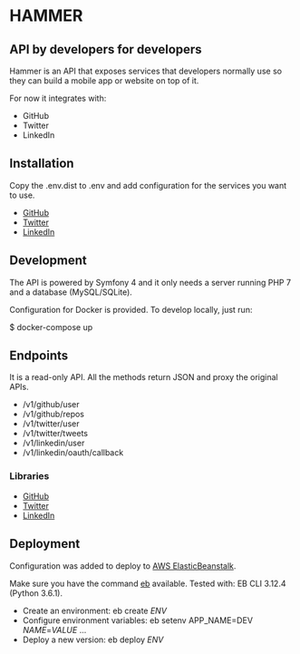 HAMMER
======

API by developers for developers
--------------------------------

Hammer is an API that exposes services that developers normally use so they can build a mobile app or website on top of it. 

For now it integrates with:

* GitHub
* Twitter
* LinkedIn

## Installation

Copy the .env.dist to .env and add configuration for the services you want to use.

* [GitHub](https://help.github.com/articles/creating-a-personal-access-token-for-the-command-line/)
* [Twitter](https://apps.twitter.com/)
* [LinkedIn](https://www.linkedin.com/developer/apps) 

## Development

The API is powered by Symfony 4 and it only needs a server running PHP 7 and a database (MySQL/SQLite).

Configuration for Docker is provided. To develop locally, just run:

$ docker-compose up

## Endpoints

It is a read-only API. All the methods return JSON and proxy the original APIs.

* /v1/github/user
* /v1/github/repos
* /v1/twitter/user
* /v1/twitter/tweets
* /v1/linkedin/user
* /v1/linkedin/oauth/callback

### Libraries

* [GitHub](https://github.com/KnpLabs/php-github-api)
* [Twitter](https://github.com/abraham/twitteroauth)
* [LinkedIn](https://github.com/zoonman/linkedin-api-php-client)

## Deployment

Configuration was added to deploy to [AWS ElasticBeanstalk](https://docs.aws.amazon.com/elasticbeanstalk). 

Make sure you have the command [eb](https://docs.aws.amazon.com/elasticbeanstalk/latest/dg/eb-cli3.html) available. Tested with: EB CLI 3.12.4 (Python 3.6.1).

* Create an environment: eb create *ENV*
* Configure environment variables: eb setenv APP_NAME=DEV *NAME*=*VALUE* ...
* Deploy a new version: eb deploy *ENV*